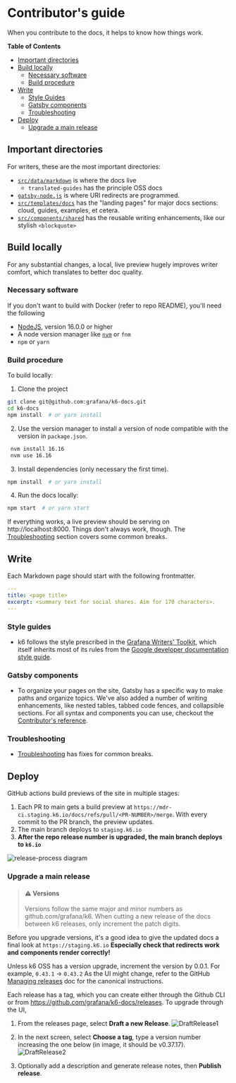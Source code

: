 # Contributor's guide

When you contribute to the docs, it helps to know how things work.

<!-- markdown-toc start - Don't edit this section. Run M-x markdown-toc-refresh-toc -->
**Table of Contents**

- [Important directories](#important-directories)
- [Build locally](#build-locally)
    - [Necessary software](#necessary-software)
    - [Build procedure](#build-procedure)
- [Write](#write)
    - [Style Guides](#style-guides)
    - [Gatsby components](#gatsby-components)
    - [Troubleshooting](#troubleshooting)
- [Deploy](#deploy)
    - [Upgrade a main release](#upgrade-a-main-release)

<!-- markdown-toc end -->


## Important directories

For writers, these are the most important directories:
- [`src/data/markdown`](../src/data/markdown) is where the docs live
  - `translated-guides` has the principle OSS docs
- [`gatsby-node.js`](../gatsby-node.js) is where URI redirects are programmed.
- [`src/templates/docs`](../src/templates/docs)  has the "landing pages" for major docs sections: cloud, guides, examples, et cetera.
- [`src/components/shared`](../src/components/shared) has the reusable writing enhancements, like our stylish `<blockquote>`

## Build locally

For any substantial changes, a local, live preview hugely improves writer comfort, which translates to better doc quality.

### Necessary software

If you don't want to build with Docker (refer to repo README), you'll need the following
- [NodeJS](https://nodejs.org/en/download/), version 16.0.0 or higher
- A node version manager like [`nvm`](https://github.com/nvm-sh/nvm#installing-and-updating) or `fnm`
- `npm` or `yarn`

### Build procedure

To build locally:

1. Clone the project
  ```bash
  git clone git@github.com:grafana/k6-docs.git
  cd k6-docs
  npm install  # or yarn install
  ```
2. Use the version manager to install a version of node compatible with the version in `package.json`.
 ```bash
  nvm install 16.16
  nvm use 16.16
  ```
3. Install dependencies (only necessary the first time).
  ```bash
  npm install  # or yarn install
  ```

4. Run the docs locally:
  ```bash
  npm start  # or yarn start
  ```

If everything works, a live preview should be serving on http://localhost:8000.
Things don't always work, though. The [Troubleshooting](./troubleshooting) section covers some common breaks.

## Write

Each Markdown page should start with the following frontmatter.

```yaml
---
title: <page title>
excerpt: <summary text for social shares. Aim for 170 characters>.
---
```

### Style guides

- k6 follows the style prescribed in the [Grafana Writers' Toolkit](https://grafana.com/docs/writers-toolkit/), which itself inherits most of its rules from the [Google developer documentation style guide](https://developers.google.com/style).


### Gatsby components

- To organize your pages on the site, Gatsby has a specific way to make paths and organize topics.
We've also added a number of writing enhancements, like nested tables, tabbed code fences, and collapsible sections. For all syntax and components you can use, checkout the [Contributor's reference](./gatsby-reference.md). 

### Troubleshooting

- [Troubleshooting](troubleshooting.md) has fixes for common breaks.

## Deploy

GitHub actions build previews of the site in multiple stages:

1. Each PR to main gets a build preview at `https://mdr-ci.staging.k6.io/docs/refs/pull/<PR-NUMBER>/merge`. With every commit to the PR branch, the preview updates.
1. The main branch deploys to `staging.k6.io`
1. **After the repo release number is upgraded, the main branch deploys to `k6.io`**

![release-process diagram](https://user-images.githubusercontent.com/47385188/200913675-0ddc4c17-2fc0-40fa-8dd2-84965926cb0f.png)



### Upgrade a main release

>  #### ⚠️ Versions
>
> Versions follow the same major and minor numbers as github.com/grafana/k6. When cutting a new release of the docs between k6 releases, only increment the patch digits.

Before you upgrade versions, it's a good idea to give the updated docs a final look at `https://staging.k6.io`
**Especially check that redirects work and components render correctly!**

Unless k6 OSS has a version upgrade, increment the version by 0.0.1. For example, `0.43.1` → `0.43.2`
As the UI might change, refer to the GitHub [Managing releases](https://docs.github.com/en/repositories/releasing-projects-on-github/managing-releases-in-a-repository) doc for the canonical instructions.

Each release has a tag, which you can create either through the Github CLI or from https://github.com/grafana/k6-docs/releases.
To upgrade through the UI,

1. From the releases page, select **Draft a new Release**.
![DraftRelease1](../internal-images/DraftNewRelease.png)

1. In the next screen, select **Choose a tag**, type a version number increasing the one below (in image, it  should be v0.37.17).
![DraftRelease2](../internal-images/DraftNewRelease2.png)

1. Optionally add a description and generate release notes, then **Publish release**.


